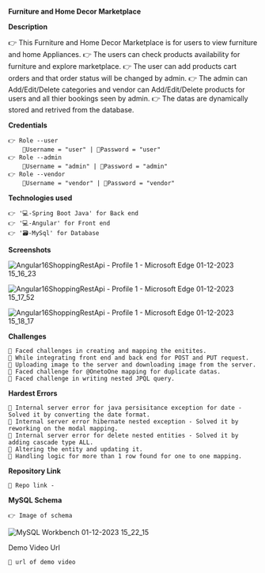  **Furniture and Home Decor Marketplace**


**Description**

  👉 This Furniture and Home Decor Marketplace is for users to view furniture and home Appliances. 
  👉 The users can check products availability for furniture and explore marketplace.
  👉 The user can add products cart orders and that order status will be changed by admin.
  👉 The admin can Add/Edit/Delete categories and  vendor can Add/Edit/Delete products for users and all thier bookings seen by admin.
  👉 The datas are dynamically stored and retrived from the database.


**Credentials**

    👉 Role --user
        📧Username = "user" | 🔐Password = "user"
    👉 Role --admin
        📧Username = "admin" | 🔐Password = "admin"
    👉 Role --vendor
        📧Username = "vendor" | 🔐Password = "vendor"
**Technologies used**

    👉 '💻-Spring Boot Java' for Back end
    👉 '💻-Angular' for Front end 
    👉 '🗃️-MySql' for Database 


**Screenshots**

![Angular16ShoppingRestApi - Profile 1 - Microsoft​ Edge 01-12-2023 15_16_23](https://github.com/DevisettyBhargavaKS/Furniture-Backend/assets/145537696/c5f4bf62-d8d3-488c-8de6-9272b2107f7a)

![Angular16ShoppingRestApi - Profile 1 - Microsoft​ Edge 01-12-2023 15_17_52](https://github.com/DevisettyBhargavaKS/Furniture-Backend/assets/145537696/3384eed2-8be9-4e2f-90b6-844a2d723106)

![Angular16ShoppingRestApi - Profile 1 - Microsoft​ Edge 01-12-2023 15_18_17](https://github.com/DevisettyBhargavaKS/Furniture-Backend/assets/145537696/4854150e-49f5-4758-b563-13d515c8a698)

**Challenges**

    🔴 Faced challenges in creating and mapping the enitites.
    🔴 While integrating front end and back end for POST and PUT request.
    🔴 Uploading image to the server and downloading image from the server.
    🔴 Faced challenge for @OnetoOne mapping for duplicate datas.
    🔴 Faced challenge in writing nested JPQL query.


**Hardest Errors** 

    🚩 Internal server error for java persisitance exception for date - Solved it by converting the date format.
    🚩 Internal server error hibernate nested exception - Solved it by reworking on the modal mapping.
    🚩 Internal server error for delete nested entities - Solved it by adding cascade type ALL.
    🚩 Altering the entity and updating it.
    🚩 Handling logic for more than 1 row found for one to one mapping.


**Repository Link**

    🔗 Repo link -


**MySQL Schema**

    👉 Image of schema 
![MySQL Workbench 01-12-2023 15_22_15](https://github.com/DevisettyBhargavaKS/Furniture-Backend/assets/145537696/3635a9ab-cbef-47a7-939c-e2e476e21869)


Demo Video Url
  
    🔗 url of demo video
  
  
  
  
